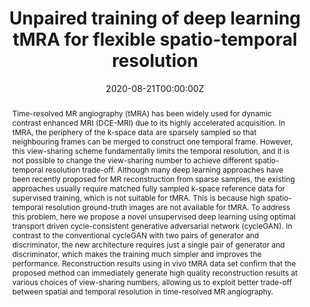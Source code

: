 ---
title: "Unpaired training of deep learning tMRA for flexible spatio-temporal resolution"

# Authors
# If you created a profile for a user (e.g. the default `admin` user), write the username (folder name) here 
# and it will be replaced with their full name and linked to their profile.
authors:
- Eunju Cha
- admin
- Eung Yeop Kim
- Jong Chul Ye

# Author notes (optional)
author_notes:
- ""

date: "2020-08-21T00:00:00Z"
doi: ""

# Schedule page publish date (NOT publication's date).
publishDate: "2021-03-02T00:00:00Z"

# Publication type.
# Legend: 0 = Uncategorized; 1 = Conference paper; 2 = Journal article;
# 3 = Preprint / Working Paper; 4 = Report; 5 = Book; 6 = Book section;
# 7 = Thesis; 8 = Patent
publication_types: ["2"]

# Publication name and optional abbreviated publication name.
publication: in IEEE Transactions on Medical Imaging, 2020
publication_short: IEEE TMI

abstract: Time-resolved MR angiography (tMRA) has been widely used for dynamic contrast enhanced MRI (DCE-MRI) due to its highly accelerated acquisition. In tMRA, the periphery of the k-space data are sparsely sampled so that neighbouring frames can be merged to construct one temporal frame. However, this view-sharing scheme fundamentally limits the temporal  resolution, and it is not possible to change the view-sharing number to achieve different spatio-temporal resolution trade-off. Although many deep learning approaches have been  recently proposed for MR reconstruction from sparse samples, the existing approaches usually require matched fully sampled k-space reference data for supervised training, which is not suitable for tMRA. This is because high spatio-temporal resolution ground-truth images are not available for tMRA. To address this problem, here we propose a novel unsupervised  deep learning using optimal transport driven cycle-consistent generative adversarial network (cycleGAN). In contrast to the conventional cycleGAN with two pairs of generator and discriminator, the new architecture requires just a single pair of generator and discriminator, which makes the training much simpler and improves the performance. Reconstruction results using in vivo tMRA data set confirm that the proposed method can immediately generate high quality reconstruction results at various choices of view-sharing numbers, allowing us to exploit better trade-off between spatial and temporal resolution in time-resolved MR angiography.

# Summary. An optional shortened abstract.
summary: OT-cycleGAN for the reconstruction of time resolved magnetic resonance angiography (MRA) was proposed. The derived method enables flexible control of sptial and temporal resolution.

tags: [Deep Learning, MRI, Optimal Transport]

# Display this page in the Featured widget?
featured: false

# Custom links (uncomment lines below)
# links:
# - name: Custom Link
#   url: http://example.org

url_pdf: 'https://arxiv.org/pdf/2003.13096.pdf'
url_code: ''
url_dataset: ''
url_poster: ''
url_project: ''
url_slides: ''
url_source: ''
url_video: ''

# Featured image
# To use, add an image named `featured.jpg/png` to your page's folder. 
image:
  caption: 'Image credit: [**Unsplash**](https://unsplash.com/photos/pLCdAaMFLTE)'
  focal_point: ""
  preview_only: false

# Associated Projects (optional).
#   Associate this publication with one or more of your projects.
#   Simply enter your project's folder or file name without extension.
#   E.g. `internal-project` references `content/project/internal-project/index.md`.
#   Otherwise, set `projects: []`.
projects:
- []

# Slides (optional).
#   Associate this publication with Markdown slides.
#   Simply enter your slide deck's filename without extension.
#   E.g. `slides: "example"` references `content/slides/example/index.md`.
#   Otherwise, set `slides: ""`.
slides: ""
---